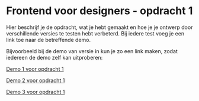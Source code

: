 # Frontend voor designers - opdracht 1

Hier beschrijf je de opdracht, wat je hebt gemaakt en hoe je je ontwerp door verschillende versies te testen hebt verbeterd. Bij iedere test voeg je een link toe naar de betreffende demo.

Bijvoorbeeld bij de demo van versie in kun je zo een link maken, zodat iedereen de demo zelf kan uitproberen:

[Demo 1 voor opdracht 1](v01/)

[Demo 2 voor opdracht 1](v02/)

[Demo 3 voor opdracht 1](v03/)
